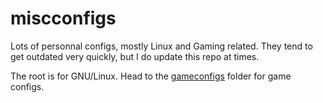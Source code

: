 # miscconfigs
Lots of personnal configs, mostly Linux and Gaming related.
They tend to get outdated very quickly, but I do update this repo at times.

The root is for GNU/Linux. Head to the [gameconfigs](/gameconfigs) folder for game configs.

